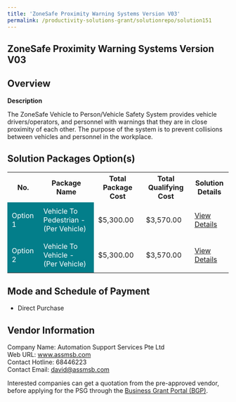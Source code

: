 ```yaml
---
title: 'ZoneSafe Proximity Warning Systems Version V03'
permalink: /productivity-solutions-grant/solutionrepo/solution151
---
```


## ZoneSafe Proximity Warning Systems Version V03

## Overview

**Description**

The ZoneSafe Vehicle to Person/Vehicle Safety System provides vehicle drivers/operators, and personnel with warnings that they are in close proximity of each other. The purpose of the system is to prevent collisions between vehicles and personnel in the workplace.

## Solution Packages Option(s)

<table>
<tr>
<th><b>No.</b></th>
<th><b>Package Name</b></th>
<th><b>Total Package Cost</b></th>
<th><b>Total Qualifying Cost</b></th>
<th><b>Solution Details</b></th>
</tr>
<tr>
<td style='padding: 10px; background-color: #037E8A; color: #FFFFFF;'>Option 1</td>
<td style='padding: 10px; background-color: #037E8A; color: #FFFFFF;'>Vehicle To Pedestrian - (Per Vehicle)</td>
<td style='padding: 10px;'>$5,300.00</td>
<td style='padding: 10px;'>$3,570.00</td>
<td style='padding: 10px;'><a href='/images/psg/Desensitised_Automation_Support_ZoneSafe_Proximity_Part_1.pdf' target='_blank'>View Details</a></td>
</tr>
<tr>
<td style='padding: 10px; background-color: #037E8A; color: #FFFFFF;'>Option 2</td>
<td style='padding: 10px; background-color: #037E8A; color: #FFFFFF;'>Vehicle To Vehicle - (Per Vehicle)</td>
<td style='padding: 10px;'>$5,300.00</td>
<td style='padding: 10px;'>$3,570.00</td>
<td style='padding: 10px;'><a href='/images/psg/Desensitised_Automation_Support_ZoneSafe_Proximity_Part_2.pdf' target='_blank'>View Details</a></td>
</tr>
</table>

## Mode and Schedule of Payment

 - Direct Purchase

## Vendor Information

 Company Name: Automation Support Services Pte Ltd<br>Web URL: www.assmsb.com <br>Contact Hotline: 68446223 <br>Contact Email: david@assmsb.com <br>

Interested companies can get a quotation from the pre-approved vendor, before applying for the PSG through the <a href='https://www.businessgrants.gov.sg/' target='_blank' rel='noopener'>Business Grant Portal (BGP)</a>.

<script src="/jquery/resize-tables.js"></script>
